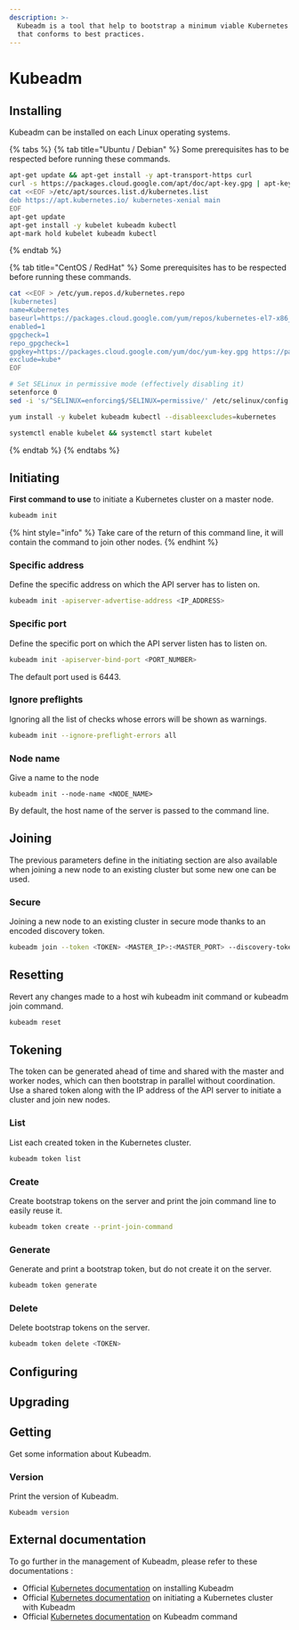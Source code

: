 ```yaml
---
description: >-
  Kubeadm is a tool that help to bootstrap a minimum viable Kubernetes cluster
  that conforms to best practices.
---
```


# Kubeadm

## Installing

Kubeadm can be installed on each Linux operating systems.

{% tabs %}
{% tab title="Ubuntu / Debian" %}
Some prerequisites has to be respected before running these commands.

```bash
apt-get update && apt-get install -y apt-transport-https curl
curl -s https://packages.cloud.google.com/apt/doc/apt-key.gpg | apt-key add -
cat <<EOF >/etc/apt/sources.list.d/kubernetes.list
deb https://apt.kubernetes.io/ kubernetes-xenial main
EOF
apt-get update
apt-get install -y kubelet kubeadm kubectl
apt-mark hold kubelet kubeadm kubectl
```
{% endtab %}

{% tab title="CentOS / RedHat" %}
Some prerequisites has to be respected before running these commands.

```bash
cat <<EOF > /etc/yum.repos.d/kubernetes.repo
[kubernetes]
name=Kubernetes
baseurl=https://packages.cloud.google.com/yum/repos/kubernetes-el7-x86_64
enabled=1
gpgcheck=1
repo_gpgcheck=1
gpgkey=https://packages.cloud.google.com/yum/doc/yum-key.gpg https://packages.cloud.google.com/yum/doc/rpm-package-key.gpg
exclude=kube*
EOF

# Set SELinux in permissive mode (effectively disabling it)
setenforce 0
sed -i 's/^SELINUX=enforcing$/SELINUX=permissive/' /etc/selinux/config

yum install -y kubelet kubeadm kubectl --disableexcludes=kubernetes

systemctl enable kubelet && systemctl start kubelet
```
{% endtab %}
{% endtabs %}

## Initiating

**First command to use** to initiate a Kubernetes cluster on a master node.

```bash
kubeadm init
```

{% hint style="info" %}
Take care of the return of this command line, it will contain the command to join other nodes.
{% endhint %}

### Specific address

Define the specific address on which the API server has to listen on.

```bash
kubeadm init -apiserver-advertise-address <IP_ADDRESS>
```

### Specific port

Define the specific port on which the API server listen has to listen on.

```bash
kubeadm init -apiserver-bind-port <PORT_NUMBER>
```

The default port used is 6443.

### Ignore preflights

Ignoring all the list of checks whose errors will be shown as warnings.

```bash
kubeadm init --ignore-preflight-errors all
```

### Node name

Give a name to the node

```text
kubeadm init --node-name <NODE_NAME>
```

By default, the host name of the server is passed to the command line.

## Joining

The previous parameters define in the initiating section are also available when joining a new node to an existing cluster but some new one can be used.

### Secure

Joining a new node to an existing cluster in secure mode thanks to an encoded discovery token.

```bash
kubeadm join --token <TOKEN> <MASTER_IP>:<MASTER_PORT> --discovery-token-ca-cert-hash sha256:<HASH>
```

## Resetting

Revert any changes made to a host wih kubeadm init command or kubeadm join command.

```bash
kubeadm reset
```

## Tokening

The token can be generated ahead of time and shared with the master and worker nodes, which can then bootstrap in parallel without coordination. Use a shared token along with the IP address of the API server to initiate a cluster and join new nodes.

### List

List each created token in the Kubernetes cluster.

```bash
kubeadm token list
```

### Create

Create bootstrap tokens on the server and print the join command line to easily reuse it.

```bash
kubeadm token create --print-join-command
```

### Generate

Generate and print a bootstrap token, but do not create it on the server.

```bash
kubeadm token generate
```

### Delete

Delete bootstrap tokens on the server.

```bash
kubeadm token delete <TOKEN>
```

## Configuring



## Upgrading

## Getting

Get some information about Kubeadm.

### Version

Print the version of Kubeadm.

```text
Kubeadm version
```

## External documentation

To go further in the management of Kubeadm, please refer to these documentations :

* Official [Kubernetes documentation](https://kubernetes.io/docs/setup/independent/install-kubeadm/) on installing Kubeadm
* Official [Kubernetes documentation](https://kubernetes.io/docs/setup/independent/create-cluster-kubeadm/) on initiating a Kubernetes cluster with Kubeadm
* Official [Kubernetes documentation](https://kubernetes.io/docs/reference/setup-tools/kubeadm/kubeadm/) on Kubeadm command



